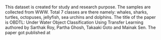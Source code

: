 This dataset is created for study and research purpose. The samples are collected from WWW. Total 7 classes are there namely: whales, sharks, turtles,
octopuses, jellyfish, sea urchins and dolphins. The title of the paper is OBDTL: Under Water Object Classification Using Transfer Learning authored by Sarthak Roy, Partha Ghosh, Takaaki Goto and Mainak Sen.
The paper got published at 
